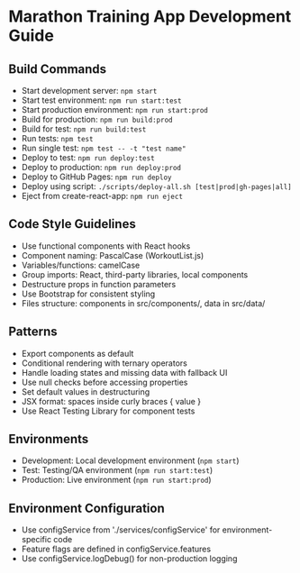 # Marathon Training App Development Guide

## Build Commands
- Start development server: `npm start`
- Start test environment: `npm run start:test`
- Start production environment: `npm run start:prod`
- Build for production: `npm run build:prod`
- Build for test: `npm run build:test`
- Run tests: `npm test`
- Run single test: `npm test -- -t "test name"`
- Deploy to test: `npm run deploy:test`
- Deploy to production: `npm run deploy:prod`
- Deploy to GitHub Pages: `npm run deploy`
- Deploy using script: `./scripts/deploy-all.sh [test|prod|gh-pages|all]`
- Eject from create-react-app: `npm run eject`

## Code Style Guidelines
- Use functional components with React hooks
- Component naming: PascalCase (WorkoutList.js)
- Variables/functions: camelCase
- Group imports: React, third-party libraries, local components
- Destructure props in function parameters
- Use Bootstrap for consistent styling
- Files structure: components in src/components/, data in src/data/

## Patterns
- Export components as default
- Conditional rendering with ternary operators
- Handle loading states and missing data with fallback UI
- Use null checks before accessing properties
- Set default values in destructuring
- JSX format: spaces inside curly braces { value }
- Use React Testing Library for component tests

## Environments
- Development: Local development environment (`npm start`)
- Test: Testing/QA environment (`npm run start:test`)
- Production: Live environment (`npm run start:prod`)

## Environment Configuration
- Use configService from './services/configService' for environment-specific code
- Feature flags are defined in configService.features
- Use configService.logDebug() for non-production logging